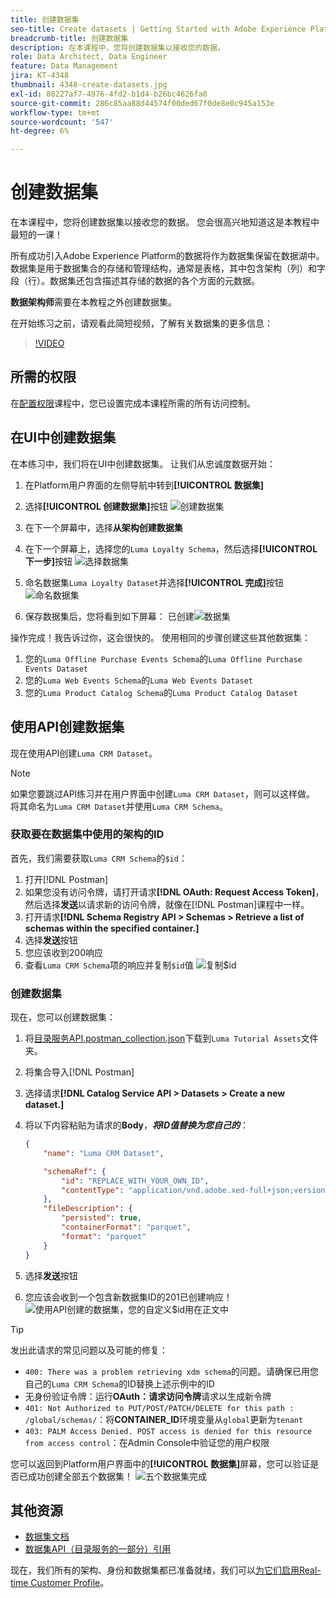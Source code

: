 ```yaml
---
title: 创建数据集
seo-title: Create datasets | Getting Started with Adobe Experience Platform for Data Architects and Data Engineers
breadcrumb-title: 创建数据集
description: 在本课程中，您将创建数据集以接收您的数据。
role: Data Architect, Data Engineer
feature: Data Management
jira: KT-4348
thumbnail: 4348-create-datasets.jpg
exl-id: 80227af7-4976-4fd2-b1d4-b26bc4626fa0
source-git-commit: 286c85aa88d44574f00ded67f0de8e0c945a153e
workflow-type: tm+mt
source-wordcount: '547'
ht-degree: 6%

---
```


# 创建数据集

<!--15min-->

在本课程中，您将创建数据集以接收您的数据。 您会很高兴地知道这是本教程中最短的一课！

所有成功引入Adobe Experience Platform的数据将作为数据集保留在数据湖中。 数据集是用于数据集合的存储和管理结构，通常是表格，其中包含架构（列）和字段（行）。数据集还包含描述其存储的数据的各个方面的元数据。

**数据架构师**&#x200B;需要在本教程之外创建数据集。

在开始练习之前，请观看此简短视频，了解有关数据集的更多信息：
>[!VIDEO](https://video.tv.adobe.com/v/34322?learn=on&enablevpops&captions=chi_hans)

## 所需的权限

在[配置权限](configure-permissions.md)课程中，您已设置完成本课程所需的所有访问控制。

<!--
* Permission items **[!UICONTROL Data Management]** > **[!UICONTROL View Datasets]** and **[!UICONTROL Manage Datasets]**
* Permission item **[!UICONTROL Sandboxes]** > `Luma Tutorial`
* User-role access to the `Luma Tutorial Platform` product profile
* Developer-role access to the `Luma Tutorial Platform` product profile (for API)
-->

## 在UI中创建数据集

在本练习中，我们将在UI中创建数据集。 让我们从忠诚度数据开始：

1. 在Platform用户界面的左侧导航中转到&#x200B;**[!UICONTROL 数据集]**
1. 选择&#x200B;**[!UICONTROL 创建数据集]**&#x200B;按钮
   ![创建数据集](assets/datasets-createDataset.png)

1. 在下一个屏幕中，选择&#x200B;**从架构创建数据集**
1. 在下一个屏幕上，选择您的`Luma Loyalty Schema`，然后选择&#x200B;**[!UICONTROL 下一步]**&#x200B;按钮
   ![选择数据集](assets/datasets-selectSchema.png)

1. 命名数据集`Luma Loyalty Dataset`并选择&#x200B;**[!UICONTROL 完成]**&#x200B;按钮
   ![命名数据集](assets/datasets-nameDataset.png)
1. 保存数据集后，您将看到如下屏幕：
   已创建![数据集](assets/datasets-created.png)

操作完成！我告诉过你，这会很快的。 使用相同的步骤创建这些其他数据集：

1. 您的`Luma Offline Purchase Events Schema`的`Luma Offline Purchase Events Dataset`
1. 您的`Luma Web Events Schema`的`Luma Web Events Dataset`
1. 您的`Luma Product Catalog Schema`的`Luma Product Catalog Dataset`


## 使用API创建数据集

现在使用API创建`Luma CRM Dataset`。

>[!NOTE]
>
>如果您要跳过API练习并在用户界面中创建`Luma CRM Dataset`，则可以这样做。 将其命名为`Luma CRM Dataset`并使用`Luma CRM Schema`。

### 获取要在数据集中使用的架构的ID

首先，我们需要获取`Luma CRM Schema`的`$id`：

1. 打开[!DNL Postman]
1. 如果您没有访问令牌，请打开请求&#x200B;**[!DNL OAuth: Request Access Token]**，然后选择&#x200B;**发送**&#x200B;以请求新的访问令牌，就像在[!DNL Postman]课程中一样。
1. 打开请求&#x200B;**[!DNL Schema Registry API > Schemas > Retrieve a list of schemas within the specified container.]**
1. 选择&#x200B;**发送**&#x200B;按钮
1. 您应该收到200响应
1. 查看`Luma CRM Schema`项的响应并复制`$id`值
   ![复制$id](assets/dataset-crm-getSchemaId.png)

### 创建数据集

现在，您可以创建数据集：

1. 将[目录服务API.postman_collection.json](https://raw.githubusercontent.com/adobe/experience-platform-postman-samples/master/apis/experience-platform/Catalog%20Service%20API.postman_collection.json)下载到`Luma Tutorial Assets`文件夹。
1. 将集合导入[!DNL Postman]
1. 选择请求&#x200B;**[!DNL Catalog Service API > Datasets > Create a new dataset.]**
1. 将以下内容粘贴为请求的&#x200B;**Body**，***将ID值替换为您自己的***：

   ```json
   {
       "name": "Luma CRM Dataset",
   
       "schemaRef": {
           "id": "REPLACE_WITH_YOUR_OWN_ID",
           "contentType": "application/vnd.adobe.xed-full+json;version=1"
       },
       "fileDescription": {
           "persisted": true,
           "containerFormat": "parquet",
           "format": "parquet"
       }
   }
   ```

1. 选择&#x200B;**发送**&#x200B;按钮
1. 您应该会收到一个包含新数据集ID的201已创建响应！
   ![使用API创建的数据集，您的自定义$id用在正文中](assets/datasets-crm-created.png)

>[!TIP]
>
> 发出此请求的常见问题以及可能的修复：
>
> * `400: There was a problem retrieving xdm schema`的问题。请确保已用您自己的`Luma CRM Schema`的ID替换上述示例中的ID
> * 无身份验证令牌：运行&#x200B;**OAuth：请求访问令牌**&#x200B;请求以生成新令牌
> * `401: Not Authorized to PUT/POST/PATCH/DELETE for this path : /global/schemas/`：将&#x200B;**CONTAINER_ID**&#x200B;环境变量从`global`更新为`tenant`
> * `403: PALM Access Denied. POST access is denied for this resource from access control`：在Admin Console中验证您的用户权限


您可以返回到Platform用户界面中的&#x200B;**[!UICONTROL 数据集]**&#x200B;屏幕，您可以验证是否已成功创建全部五个数据集！
![五个数据集完成](assets/datasets-allComplete.png)


## 其他资源

* [数据集文档](https://experienceleague.adobe.com/docs/experience-platform/catalog/datasets/overview.html?lang=zh-Hans)
* [数据集API（目录服务的一部分）引用](https://www.adobe.io/experience-platform-apis/references/catalog/#tag/Datasets)

现在，我们所有的架构、身份和数据集都已准备就绪，我们可以[为它们启用Real-time Customer Profile](enable-profiles.md)。

